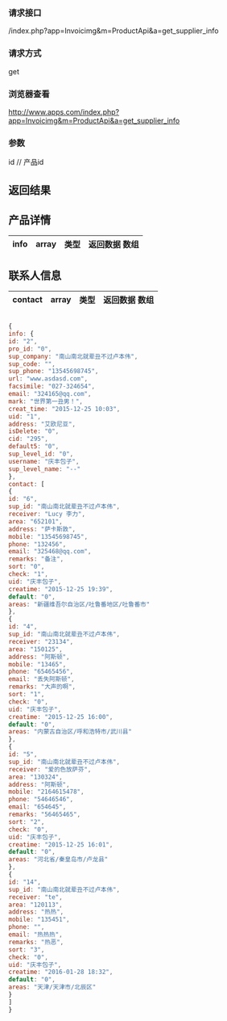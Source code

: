 ### **请求接口**
/index.php?app=Invoicimg&m=ProductApi&a=get_supplier_info


### **请求方式**
get

### **浏览器查看**
http://www.apps.com/index.php?app=Invoicimg&m=ProductApi&a=get_supplier_info

### **参数**
id // 产品id





## 返回结果
## 产品详情
|info|array | 类型 | 返回数据 数组|
|----|----|----|-----|


## 联系人信息
|contact|array | 类型 | 返回数据 数组|
|----|----|----|-----|

``` javascript

{
info: {
id: "2",
pro_id: "0",
sup_company: "南山南北就辈丑不过卢本伟",
sup_code: "",
sup_phone: "13545698745",
url: "www.asdasd.com",
facsimile: "027-324654",
email: "324165@qq.com",
mark: "世界第一丑男！",
creat_time: "2015-12-25 10:03",
uid: "1",
address: "艾欧尼亚",
isDelete: "0",
cid: "295",
default5: "0",
sup_level_id: "0",
username: "庆丰包子",
sup_level_name: "--"
},
contact: [
{
id: "6",
sup_id: "南山南北就辈丑不过卢本伟",
receiver: "Lucy 李力",
area: "652101",
address: "萨卡斯敦",
mobile: "13545698745",
phone: "132456",
email: "325468@qq.com",
remarks: "备注",
sort: "0",
check: "1",
uid: "庆丰包子",
creatime: "2015-12-25 19:39",
default: "0",
areas: "新疆维吾尔自治区/吐鲁番地区/吐鲁番市"
},
{
id: "4",
sup_id: "南山南北就辈丑不过卢本伟",
receiver: "23134",
area: "150125",
address: "阿斯顿",
mobile: "13465",
phone: "65465456",
email: "丢失阿斯顿",
remarks: "大声的啊",
sort: "1",
check: "0",
uid: "庆丰包子",
creatime: "2015-12-25 16:00",
default: "0",
areas: "内蒙古自治区/呼和浩特市/武川县"
},
{
id: "5",
sup_id: "南山南北就辈丑不过卢本伟",
receiver: "爱的色放萨芬",
area: "130324",
address: "阿斯顿",
mobile: "2164615478",
phone: "54646546",
email: "654645",
remarks: "56465465",
sort: "2",
check: "0",
uid: "庆丰包子",
creatime: "2015-12-25 16:01",
default: "0",
areas: "河北省/秦皇岛市/卢龙县"
},
{
id: "14",
sup_id: "南山南北就辈丑不过卢本伟",
receiver: "te",
area: "120113",
address: "热热",
mobile: "135451",
phone: "",
email: "热热热",
remarks: "热恶",
sort: "3",
check: "0",
uid: "庆丰包子",
creatime: "2016-01-28 18:32",
default: "0",
areas: "天津/天津市/北辰区"
}
]
}